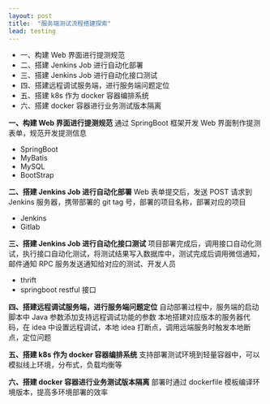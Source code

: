 ```yaml
---
layout: post
title:  "服务端测试流程搭建探索"
lead: testing
---
```


* 一、构建 Web 界面进行提测规范
* 二、搭建 Jenkins Job 进行自动化部署
* 三、搭建 Jenkins Job 进行自动化接口测试
* 四、搭建远程调试服务端，进行服务端问题定位
* 五、搭建 k8s 作为 docker 容器编排系统
* 六、搭建 docker 容器进行业务测试版本隔离

**一、构建 Web 界面进行提测规范**
通过 SpringBoot 框架开发 Web 界面制作提测表单，规范开发提测信息
* SpringBoot
* MyBatis
* MySQL
* BootStrap

**二、搭建 Jenkins Job 进行自动化部署**
Web 表单提交后，发送 POST 请求到 Jenkins 服务器，携带部署的 git tag 号，部署的项目名称，部署对应的项目
* Jenkins
* Gitlab

**三、搭建 Jenkins Job 进行自动化接口测试**
项目部署完成后，调用接口自动化测试，执行接口自动化测试，将测试结果写入数据库中，测试完成后调用微信通知，邮件通知 RPC 服务发送通知给对应的测试、开发人员
* thrift
* springboot restful 接口

**四、搭建远程调试服务端，进行服务端问题定位**
自动部署过程中，服务端的启动脚本中 Java 参数添加支持远程调试功能的参数
本地搭建对应版本的服务器代码，在 idea 中设置远程调试，本地 idea 打断点，调用远端服务时触发本地断点，定位问题

**五、搭建 k8s 作为 docker 容器编排系统**
支持部署测试环境到轻量容器中，可以模拟线上环境，分布式，负载均衡等

**六、搭建 docker 容器进行业务测试版本隔离**
部署时通过 dockerfile 模板编译环境版本，提高多环境部署的效率
